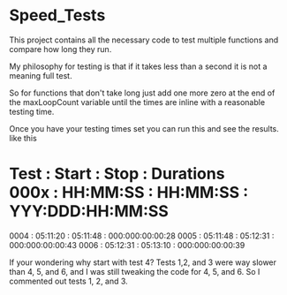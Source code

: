# Speed_Tests

This project contains all the necessary code to test 
multiple functions and compare how long they run.

My philosophy for testing is that if it takes 
less than a second it is not a meaning full test.

So for functions that don't take long just add one more 
zero at the end of the maxLoopCount variable until the 
times are inline with a reasonable testing time.

Once you have your testing times set you can run this
and see the results. like this


Test : Start    : Stop     : Durations        
000x : HH:MM:SS : HH:MM:SS : YYY:DDD:HH:MM:SS 
==============================================
0004 : 05:11:20 : 05:11:48 : 000:000:00:00:28 
0005 : 05:11:48 : 05:12:31 : 000:000:00:00:43 
0006 : 05:12:31 : 05:13:10 : 000:000:00:00:39 

If your wondering why start with test 4?
Tests 1,2, and 3 were way slower than 4, 5, and 6,
and I was still tweaking the code for 4, 5, and 6.
So I commented out tests 1, 2, and 3.

 
